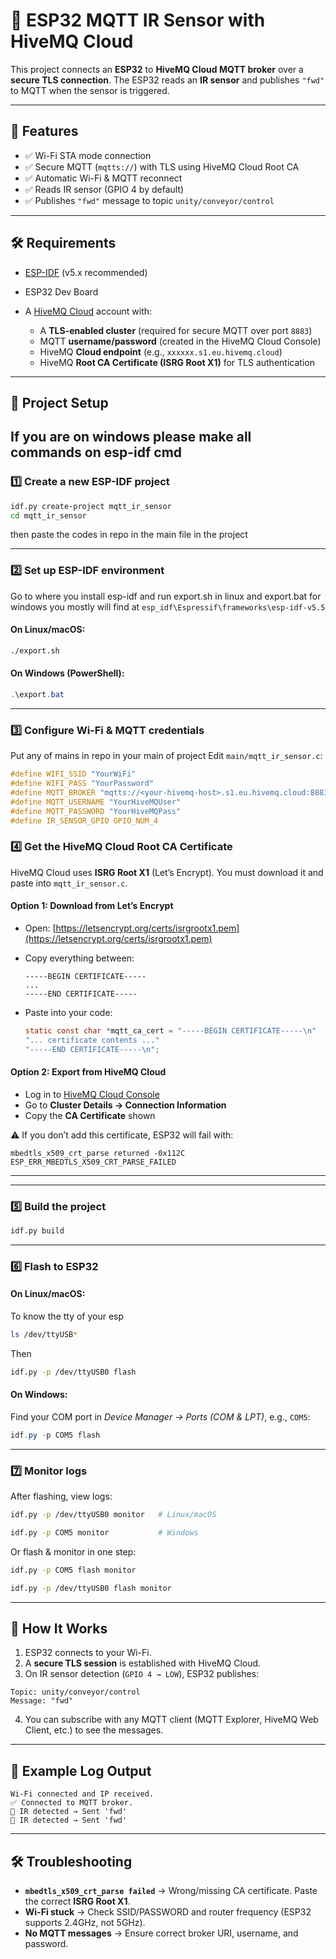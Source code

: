 # 🚀 ESP32 MQTT IR Sensor with HiveMQ Cloud

This project connects an **ESP32** to **HiveMQ Cloud MQTT broker** over a **secure TLS connection**.
The ESP32 reads an **IR sensor** and publishes `"fwd"` to MQTT when the sensor is triggered.

---

## 📌 Features

* ✅ Wi-Fi STA mode connection
* ✅ Secure MQTT (`mqtts://`) with TLS using HiveMQ Cloud Root CA
* ✅ Automatic Wi-Fi & MQTT reconnect
* ✅ Reads IR sensor (GPIO 4 by default)
* ✅ Publishes `"fwd"` message to topic `unity/conveyor/control`

---

## 🛠️ Requirements

* [ESP-IDF](https://docs.espressif.com/projects/esp-idf/en/latest/esp32/get-started/) (v5.x recommended)
* ESP32 Dev Board
* A [HiveMQ Cloud](https://www.hivemq.com/mqtt-cloud-broker/) account with:

  * A **TLS-enabled cluster** (required for secure MQTT over port `8883`)
  * MQTT **username/password** (created in the HiveMQ Cloud Console)
  * HiveMQ **Cloud endpoint** (e.g., `xxxxxx.s1.eu.hivemq.cloud`)
  * HiveMQ **Root CA Certificate (ISRG Root X1)** for TLS authentication


---

## 📂 Project Setup
## If you are on windows please make all commands on esp-idf cmd

### 1️⃣ Create a new ESP-IDF project

```bash
idf.py create-project mqtt_ir_sensor
cd mqtt_ir_sensor
```
then paste the codes in repo in the main file in the project

---

### 2️⃣ Set up ESP-IDF environment

Go to where you install esp-idf and run export.sh in linux and export.bat for windows
you mostly will find at `esp_idf\Espressif\frameworks\esp-idf-v5.5`
#### On **Linux/macOS**:
```bash
./export.sh
```

#### On **Windows (PowerShell)**:

```powershell
.\export.bat
```

---

### 3️⃣ Configure Wi-Fi & MQTT credentials
Put any of mains in repo in your main of project
Edit `main/mqtt_ir_sensor.c`:

```c
#define WIFI_SSID "YourWiFi"
#define WIFI_PASS "YourPassword"
#define MQTT_BROKER "mqtts://<your-hivemq-host>.s1.eu.hivemq.cloud:8883"
#define MQTT_USERNAME "YourHiveMQUser"
#define MQTT_PASSWORD "YourHiveMQPass"
#define IR_SENSOR_GPIO GPIO_NUM_4
```

### 4️⃣ Get the HiveMQ Cloud Root CA Certificate

HiveMQ Cloud uses **ISRG Root X1** (Let’s Encrypt).
You must download it and paste into `mqtt_ir_sensor.c`.

#### Option 1: Download from Let’s Encrypt

* Open: [https://letsencrypt.org/certs/isrgrootx1.pem](https://letsencrypt.org/certs/isrgrootx1.pem)
* Copy everything between:

  ```
  -----BEGIN CERTIFICATE-----
  ...
  -----END CERTIFICATE-----
  ```
* Paste into your code:

  ```c
  static const char *mqtt_ca_cert = "-----BEGIN CERTIFICATE-----\n"
  "... certificate contents ..."
  "-----END CERTIFICATE-----\n";
  ```

#### Option 2: Export from HiveMQ Cloud

* Log in to [HiveMQ Cloud Console](https://console.hivemq.cloud)
* Go to **Cluster Details → Connection Information**
* Copy the **CA Certificate** shown

⚠️ If you don’t add this certificate, ESP32 will fail with:

```
mbedtls_x509_crt_parse returned -0x112C
ESP_ERR_MBEDTLS_X509_CRT_PARSE_FAILED
```

---

---

### 5️⃣ Build the project

```bash
idf.py build
```

---

### 6️⃣ Flash to ESP32

#### On **Linux/macOS**:
To know the tty of your esp 

```bash
ls /dev/ttyUSB*
```
Then

```bash
idf.py -p /dev/ttyUSB0 flash
```

#### On **Windows**:

Find your COM port in *Device Manager → Ports (COM & LPT)*, e.g., `COM5`:

```powershell
idf.py -p COM5 flash
```

---

### 7️⃣ Monitor logs

After flashing, view logs:

```bash
idf.py -p /dev/ttyUSB0 monitor   # Linux/macOS
```
```bash
idf.py -p COM5 monitor           # Windows
```

Or flash & monitor in one step:

```bash
idf.py -p COM5 flash monitor
```

```bash
idf.py -p /dev/ttyUSB0 flash monitor
```

---

## 📡 How It Works

1. ESP32 connects to your Wi-Fi.
2. A **secure TLS session** is established with HiveMQ Cloud.
3. On IR sensor detection (`GPIO 4 → LOW`), ESP32 publishes:

```
Topic: unity/conveyor/control
Message: "fwd"
```

4. You can subscribe with any MQTT client (MQTT Explorer, HiveMQ Web Client, etc.) to see the messages.

---

## 📝 Example Log Output

```
Wi-Fi connected and IP received.
✅ Connected to MQTT broker.
📡 IR detected → Sent 'fwd'
📡 IR detected → Sent 'fwd'
```

---

## 🛠️ Troubleshooting

* **`mbedtls_x509_crt_parse failed`** → Wrong/missing CA certificate. Paste the correct **ISRG Root X1**.
* **Wi-Fi stuck** → Check SSID/PASSWORD and router frequency (ESP32 supports 2.4GHz, not 5GHz).
* **No MQTT messages** → Ensure correct broker URI, username, and password.



